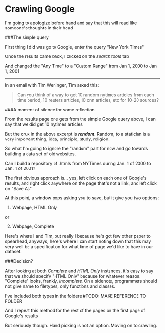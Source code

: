 Crawling Google
===============

I'm going to apologize before hand and say that this will read like someone's thoughts in their head

###The simple query

First thing I did was go to Google, enter the query "New York Times"

Once the results came back, I clicked on the *search tools* tab

And changed the "Any Time" to a "Custom Range" from Jan 1, 2000 to Jan 1, 2001

---

In an email with Tim Weninger, Tim asked this:

> Can you think of a way to get 10 random nytimes articles from each time period, 10 reuters articles, 10 cnn articles, etc for 10-20 sources?

###A moment of silence for some reflection

From the results page one gets from the simple Google query above, I can say that we did get 10 nytimes articles.

But the crux in the above excerpt is **_random_**. Random, to a statician is a very important thing, idea, principle, study, ~~religion~~.

So what I'm going to ignore the "random" part for now and go towards building a data set of old websites.

Can I build a repository of .htmls from NYTimes during Jan. 1 of 2000 to Jan. 1 of 2001?

The first obvious approach is... yes, left click on each one of Google's results, and right
click anywhere on the page that's not a link, and left click on "Save As"

At this point, a window pops asking you to save, but it give you two options:

1. Webpage, HTML Only

or

2. Webpage, Complete

Here's where I and Tim, but really I because he's got few other paper to spearhead, anyways, here's where I
can start noting down that this may very well be a specification for what time of page we'd like to
have in our dataset.

###Decision?

After looking at both *Complete* and *HTML Only* instances, it's easy to say that we should specify "HTML Only"
because for whatever reason, "Complete" looks, frankly, *incomplete*. On a sidenote, programmers should not
give name to filetypes, only functions and classes.

I've included both types in the foldere #TODO: MAKE REFERENCE TO FOLDER

And I repeat this method for the rest of the pages on the first page of Google's results

But seriously though. Hand picking is not an option. Moving on to crawling.
